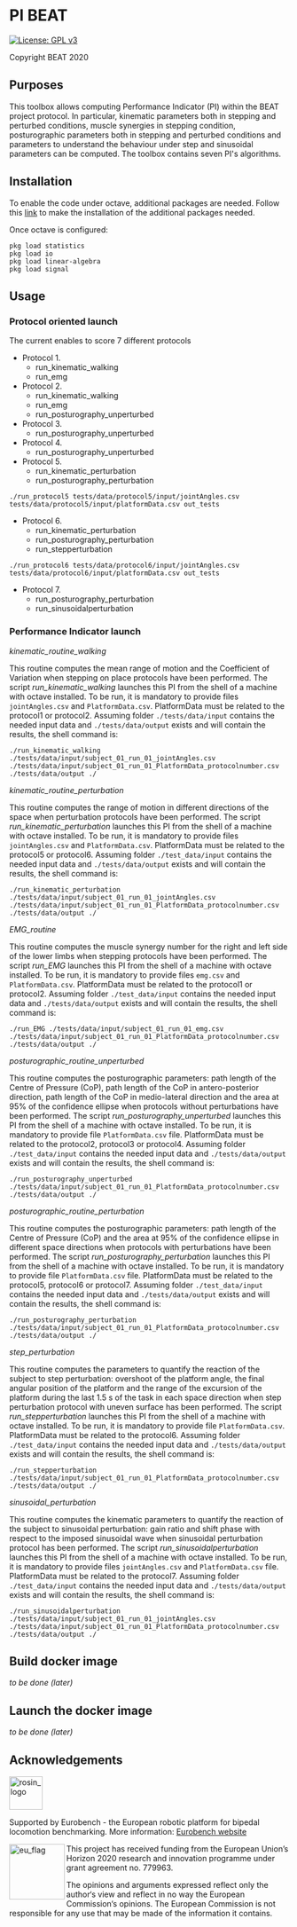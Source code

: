 # PI BEAT

[![License: GPL v3](https://img.shields.io/badge/License-GPLv3-blue.svg)](https://www.gnu.org/licenses/gpl-3.0)

Copyright BEAT 2020

## Purposes

This toolbox allows computing Performance Indicator (PI) within the BEAT project protocol.
In particular, kinematic parameters both in stepping and perturbed conditions, muscle synergies in stepping condition, posturographic parameters both in stepping and perturbed conditions and parameters to understand the behaviour under step and sinusoidal parameters can be computed.
The toolbox contains seven PI's algorithms.

## Installation

To enable the code under octave, additional packages are needed.
Follow this [link](https://octave.org/doc/v4.2.1/Installing-and-Removing-Packages.html) to make the installation of the additional packages needed.

Once octave is configured:

```console
pkg load statistics
pkg load io
pkg load linear-algebra
pkg load signal
```

## Usage

### Protocol oriented launch

The current enables to score 7 different protocols

* Protocol 1.
  * run_kinematic_walking
  * run_emg
* Protocol 2.
  * run_kinematic_walking
  * run_emg
  * run_posturography_unperturbed
* Protocol 3.
  * run_posturography_unperturbed
* Protocol 4.
  * run_posturography_unperturbed
* Protocol 5.
  * run_kinematic_perturbation
  * run_posturography_perturbation

```shell
./run_protocol5 tests/data/protocol5/input/jointAngles.csv tests/data/protocol5/input/platformData.csv out_tests
```

* Protocol 6.
  * run_kinematic_perturbation
  * run_posturography_perturbation
  * run_stepperturbation

```shell
./run_protocol6 tests/data/protocol6/input/jointAngles.csv tests/data/protocol6/input/platformData.csv out_tests
```

* Protocol 7.
  * run_posturography_perturbation
  * run_sinusoidalperturbation

### Performance Indicator launch

_kinematic_routine_walking_

This routine computes the mean range of motion and the Coefficient of Variation when stepping on place protocols have been performed.
The script _run_kinematic_walking_ launches this PI from the shell of a machine with octave installed.
To be run, it is mandatory to provide files `jointAngles.csv` and `PlatformData.csv`.
PlatformData must be related to the protocol1 or protocol2.
Assuming folder `./tests/data/input` contains the needed input data and `./tests/data/output` exists and will contain the results, the shell command is:

```console
./run_kinematic_walking ./tests/data/input/subject_01_run_01_jointAngles.csv ./tests/data/input/subject_01_run_01_PlatformData_protocolnumber.csv ./tests/data/output ./
```

_kinematic_routine_perturbation_

This routine computes the range of motion in different directions of the space when perturbation protocols have been performed.
The script _run_kinematic_perturbation_ launches this PI from the shell of a machine with octave installed.
To be run, it is mandatory to provide files `jointAngles.csv` and `PlatformData.csv`.
PlatformData must be related to the protocol5 or protocol6.
Assuming folder `./test_data/input` contains the needed input data and `./tests/data/output` exists and will contain the results, the shell command is:

```console
./run_kinematic_perturbation ./tests/data/input/subject_01_run_01_jointAngles.csv ./tests/data/input/subject_01_run_01_PlatformData_protocolnumber.csv ./tests/data/output ./
```

_EMG_routine_

This routine computes the muscle synergy number for the right and left side of the lower limbs when stepping protocols have been performed.
The script _run_EMG_ launches this PI from the shell of a machine with octave installed.
To be run, it is mandatory to provide files `emg.csv` and `PlatformData.csv`.
PlatformData must be related to the protocol1 or protocol2.
Assuming folder `./test_data/input` contains the needed input data and `./tests/data/output` exists and will contain the results, the shell command is:

```console
./run_EMG ./tests/data/input/subject_01_run_01_emg.csv ./tests/data/input/subject_01_run_01_PlatformData_protocolnumber.csv ./tests/data/output ./
```

_posturographic_routine_unperturbed_

This routine computes the posturographic parameters: path length of the Centre of Pressure (CoP), path length of the CoP in antero-posterior direction, path length of the CoP in medio-lateral direction and the area at 95% of the confidence ellipse when protocols without perturbations have been performed.
The script _run_posturography_unperturbed_ launches this PI from the shell of a machine with octave installed. To be run, it is mandatory to provide file `PlatformData.csv` file.
PlatformData must be related to the protocol2, protocol3 or protocol4.
Assuming folder `./test_data/input` contains the needed input data and `./tests/data/output` exists and will contain the results, the shell command is:

```console
./run_posturography_unperturbed ./tests/data/input/subject_01_run_01_PlatformData_protocolnumber.csv ./tests/data/output ./
```

_posturographic_routine_perturbation_

This routine computes the posturographic parameters: path length of the Centre of Pressure (CoP) and the area at 95% of the confidence ellipse in different space directions when protocols with perturbations have been performed.
The script _run_posturography_perturbation_ launches this PI from the shell of a machine with octave installed.
To be run, it is mandatory to provide file `PlatformData.csv` file.
PlatformData must be related to the protocol5, protocol6 or protocol7.
Assuming folder `./test_data/input` contains the needed input data and `./tests/data/output` exists and will contain the results, the shell command is:

```console
./run_posturography_perturbation ./tests/data/input/subject_01_run_01_PlatformData_protocolnumber.csv ./tests/data/output ./
```

_step_perturbation_

This routine computes the parameters to quantify the reaction of the subject to step perturbation: overshoot of the platform angle, the final angular position of the platform and the range of the excursion of the platform during the last 1.5 s of the task in each space direction when step perturbation protocol with uneven surface has been performed.
The script _run_stepperturbation_ launches this PI from the shell of a machine with octave installed.
To be run, it is mandatory to provide file `PlatformData.csv`.
PlatformData must be related to the protocol6.
Assuming folder `./test_data/input` contains the needed input data and `./tests/data/output` exists and will contain the results, the shell command is:

```console
./run_stepperturbation ./tests/data/input/subject_01_run_01_PlatformData_protocolnumber.csv ./tests/data/output ./
```

_sinusoidal_perturbation_

This routine computes the kinematic parameters to quantify the reaction of the subject to sinusoidal perturbation: gain ratio and shift phase with respect to the imposed sinusoidal wave when sinusoidal perturbation protocol has been performed.
The script _run_sinusoidalperturbation_ launches this PI from the shell of a machine with octave installed.
To be run, it is mandatory to provide files `jointAngles.csv` and `PlatformData.csv` file.
PlatformData must be related to the protocol7.
Assuming folder `./test_data/input` contains the needed input data and `./tests/data/output` exists and will contain the results, the shell command is:

```console
./run_sinusoidalperturbation ./tests/data/input/subject_01_run_01_jointAngles.csv ./tests/data/input/subject_01_run_01_PlatformData_protocolnumber.csv ./tests/data/output ./
```

## Build docker image

_to be done (later)_

## Launch the docker image

_to be done (later)_

## Acknowledgements

<a href="http://eurobench2020.eu">
  <img src="http://eurobench2020.eu/wp-content/uploads/2018/06/cropped-logoweb.png"
       alt="rosin_logo" height="60" >
</a>

Supported by Eurobench - the European robotic platform for bipedal locomotion benchmarking.
More information: [Eurobench website][eurobench_website]

<img src="http://eurobench2020.eu/wp-content/uploads/2018/02/euflag.png"
     alt="eu_flag" width="100" align="left" >

This project has received funding from the European Union’s Horizon 2020
research and innovation programme under grant agreement no. 779963.

The opinions and arguments expressed reflect only the author‘s view and
reflect in no way the European Commission‘s opinions.
The European Commission is not responsible for any use that may be made
of the information it contains.

[eurobench_logo]: http://eurobench2020.eu/wp-content/uploads/2018/06/cropped-logoweb.png
[eurobench_website]: http://eurobench2020.eu "Go to website"

